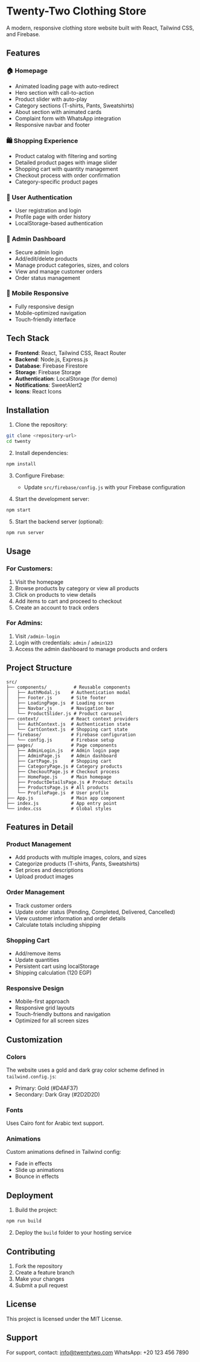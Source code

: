 # Twenty-Two Clothing Store

A modern, responsive clothing store website built with React, Tailwind CSS, and Firebase.

## Features

### 🏠 Homepage
- Animated loading page with auto-redirect
- Hero section with call-to-action
- Product slider with auto-play
- Category sections (T-shirts, Pants, Sweatshirts)
- About section with animated cards
- Complaint form with WhatsApp integration
- Responsive navbar and footer

### 🛍️ Shopping Experience
- Product catalog with filtering and sorting
- Detailed product pages with image slider
- Shopping cart with quantity management
- Checkout process with order confirmation
- Category-specific product pages

### 👤 User Authentication
- User registration and login
- Profile page with order history
- LocalStorage-based authentication

### 🔧 Admin Dashboard
- Secure admin login
- Add/edit/delete products
- Manage product categories, sizes, and colors
- View and manage customer orders
- Order status management

### 📱 Mobile Responsive
- Fully responsive design
- Mobile-optimized navigation
- Touch-friendly interface

## Tech Stack

- **Frontend**: React, Tailwind CSS, React Router
- **Backend**: Node.js, Express.js
- **Database**: Firebase Firestore
- **Storage**: Firebase Storage
- **Authentication**: LocalStorage (for demo)
- **Notifications**: SweetAlert2
- **Icons**: React Icons

## Installation

1. Clone the repository:
```bash
git clone <repository-url>
cd twenty
```

2. Install dependencies:
```bash
npm install
```

3. Configure Firebase:
   - Update `src/firebase/config.js` with your Firebase configuration

4. Start the development server:
```bash
npm start
```

5. Start the backend server (optional):
```bash
npm run server
```

## Usage

### For Customers:
1. Visit the homepage
2. Browse products by category or view all products
3. Click on products to view details
4. Add items to cart and proceed to checkout
5. Create an account to track orders

### For Admins:
1. Visit `/admin-login`
2. Login with credentials: `admin` / `admin123`
3. Access the admin dashboard to manage products and orders

## Project Structure

```
src/
├── components/          # Reusable components
│   ├── AuthModal.js    # Authentication modal
│   ├── Footer.js       # Site footer
│   ├── LoadingPage.js  # Loading screen
│   ├── Navbar.js       # Navigation bar
│   └── ProductSlider.js # Product carousel
├── context/            # React context providers
│   ├── AuthContext.js  # Authentication state
│   └── CartContext.js  # Shopping cart state
├── firebase/           # Firebase configuration
│   └── config.js       # Firebase setup
├── pages/              # Page components
│   ├── AdminLogin.js   # Admin login page
│   ├── AdminPage.js    # Admin dashboard
│   ├── CartPage.js     # Shopping cart
│   ├── CategoryPage.js # Category products
│   ├── CheckoutPage.js # Checkout process
│   ├── HomePage.js     # Main homepage
│   ├── ProductDetailsPage.js # Product details
│   ├── ProductsPage.js # All products
│   └── ProfilePage.js  # User profile
├── App.js              # Main app component
├── index.js            # App entry point
└── index.css           # Global styles
```

## Features in Detail

### Product Management
- Add products with multiple images, colors, and sizes
- Categorize products (T-shirts, Pants, Sweatshirts)
- Set prices and descriptions
- Upload product images

### Order Management
- Track customer orders
- Update order status (Pending, Completed, Delivered, Cancelled)
- View customer information and order details
- Calculate totals including shipping

### Shopping Cart
- Add/remove items
- Update quantities
- Persistent cart using localStorage
- Shipping calculation (120 EGP)

### Responsive Design
- Mobile-first approach
- Responsive grid layouts
- Touch-friendly buttons and navigation
- Optimized for all screen sizes

## Customization

### Colors
The website uses a gold and dark gray color scheme defined in `tailwind.config.js`:
- Primary: Gold (#D4AF37)
- Secondary: Dark Gray (#2D2D2D)

### Fonts
Uses Cairo font for Arabic text support.

### Animations
Custom animations defined in Tailwind config:
- Fade in effects
- Slide up animations
- Bounce in effects

## Deployment

1. Build the project:
```bash
npm run build
```

2. Deploy the `build` folder to your hosting service

## Contributing

1. Fork the repository
2. Create a feature branch
3. Make your changes
4. Submit a pull request

## License

This project is licensed under the MIT License.

## Support

For support, contact: info@twentytwo.com
WhatsApp: +20 123 456 7890

